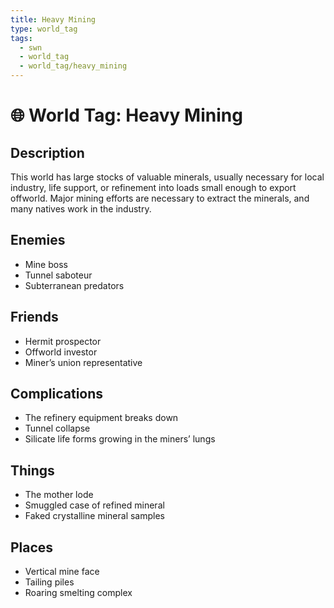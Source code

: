 ```yaml
---
title: Heavy Mining
type: world_tag
tags:
  - swn
  - world_tag
  - world_tag/heavy_mining
---
```

# 🌐 World Tag: Heavy Mining

## Description
This world has large stocks of valuable minerals, usually necessary for local industry, life support, or refinement into loads small enough to export offworld. Major mining efforts are necessary to extract the minerals, and many natives work in the industry.
## Enemies
- Mine boss
- Tunnel saboteur
- Subterranean predators

## Friends
- Hermit prospector
- Offworld investor
- Miner’s union representative

## Complications
- The refinery equipment breaks down
- Tunnel collapse
- Silicate life forms growing in the miners’ lungs

## Things
- The mother lode
- Smuggled case of refined mineral
- Faked crystalline mineral samples

## Places
- Vertical mine face
- Tailing piles
- Roaring smelting complex

